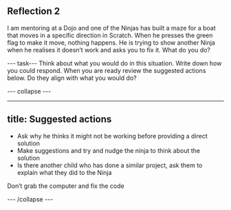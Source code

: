 ## Reflection 2

I am mentoring at a Dojo and one of the Ninjas has built a maze for a boat that moves in a specific direction in Scratch. When he presses the green flag to make it move, nothing happens. He is trying to show another Ninja when he realises it doesn’t work and asks you to fix it. What do you do?

--- task---
Think about what you would do in this situation. Write down how you could respond. When you are ready review the suggested actions below. Do they align with what you would do?

--- collapse ---

---
title: Suggested actions
---

+ Ask why he thinks it might not be working before providing a direct solution
+ Make suggestions and try and nudge the ninja to think about the solution
+ Is there another child who has done a similar project, ask them to explain what they did to the Ninja

Don’t grab the computer and fix the code

--- /collapse ---
